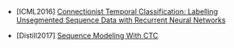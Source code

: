- [ICML2016] [Connectionist Temporal Classification: Labelling Unsegmented
Sequence Data with Recurrent Neural Networks](https://www.cs.toronto.edu/~graves/icml_2006.pdf)

- [Distill2017] [Sequence Modeling
With CTC](https://distill.pub/2017/ctc/)
